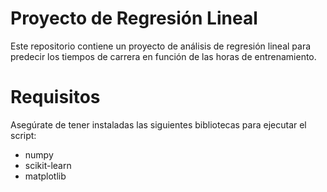 # Proyecto de Regresión Lineal

Este repositorio contiene un proyecto de análisis de regresión lineal para predecir los tiempos de carrera en función de las horas de entrenamiento.

# Requisitos

Asegúrate de tener instaladas las siguientes bibliotecas para ejecutar el script:

- numpy
- scikit-learn
- matplotlib

